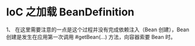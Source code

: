 # IoC 之加载 BeanDefinition
1、
在这里需要注意的一点是这个过程并没有完成依赖注入（Bean 创建），Bean 创建是发生在应用第一次调用 #getBean(...) 方法，向容器索要 Bean 时。